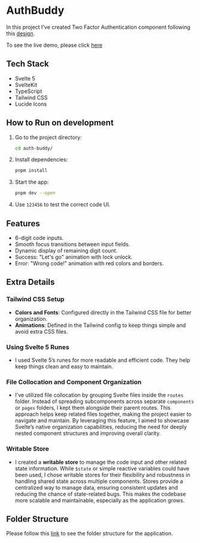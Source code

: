 # AuthBuddy

In this project I've created Two Factor Authentication component following this [design](https://dribbble.com/shots/10960055-Two-factor-authentication-2FA).

To see the live demo, please click [here](https://auth-buddy.vercel.app/)

## Tech Stack

- Svelte 5
- SvelteKit
- TypeScript
- Tailwind CSS
- Lucide Icons

## How to Run on development

1. Go to the project directory:

   ```bash
   cd auth-buddy/
   ```

2. Install dependencies:

   ```bash
   pnpm install
   ```

3. Start the app:

   ```bash
   pnpm dev --open
   ```

4. Use `123456` to test the correct code UI.

## Features

- 6-digit code inputs.
- Smooth focus transitions between input fields.
- Dynamic display of remaining digit count.
- Success: "Let's go" animation with lock unlock.
- Error: "Wrong code!" animation with red colors and borders.

## Extra Details

### Tailwind CSS Setup

- **Colors and Fonts**: Configured directly in the Tailwind CSS file for better organization.
- **Animations**: Defined in the Tailwind config to keep things simple and avoid extra CSS files.

### Using Svelte 5 Runes

- I used Svelte 5’s runes for more readable and efficient code. They help keep things clean and easy to maintain.

### File Collocation and Component Organization

- I’ve utilized file collocation by grouping Svelte files inside the `routes` folder. Instead of spreading subcomponents across separate `components` or `pages` folders, I kept them alongside their parent routes. This approach helps keep related files together, making the project easier to navigate and maintain. By leveraging this feature, I aimed to showcase Svelte’s native organization capabilities, reducing the need for deeply nested component structures and improving overall clarity.

### Writable Store

- I created a **writable store** to manage the code input and other related state information. While `$state` or simple reactive variables could have been used, I chose writable stores for their flexibility and robustness in handling shared state across multiple components. Stores provide a centralized way to manage data, ensuring consistent updates and reducing the chance of state-related bugs. This makes the codebase more scalable and maintainable, especially as the application grows.

## Folder Structure

Please follow this [link](https://github.com/aditya-v22/auth-buddy/blob/main/FOLDER_STRUCTURE.md) to see the folder structure for the application.
